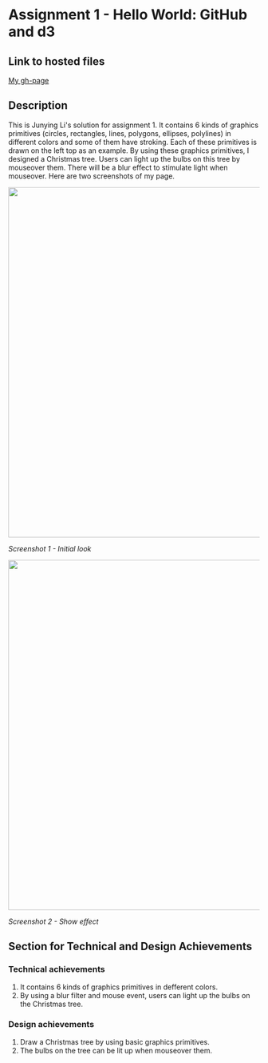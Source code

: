 # Assignment 1 - Hello World: GitHub and d3

## Link to hosted files
[My gh-page](http://Junying-Li.github.io/01-ghd3/index.html)

## Description
This is Junying Li's solution for assignment 1. It contains 6 kinds of graphics primitives (circles, rectangles, lines, polygons, ellipses, polylines) in different colors and some of them have stroking. Each of these primitives is drawn on the left top as an example. By using these graphics primitives, I designed a Christmas tree. Users can light up the bulbs on this tree by mouseover them. There will be a blur effect to stimulate light when mouseover. Here are two screenshots of my page.

<img src="https://i.ibb.co/F0LVPD5/scrshot1.png" width="700">

  *Screenshot 1 - Initial look*

<img src="https://i.ibb.co/wrjYzgC/scrshot3.png" width="700">

  *Screenshot 2 - Show effect*

## Section for Technical and Design Achievements
### Technical achievements
1. It contains 6 kinds of graphics primitives in defferent colors.
2. By using a blur filter and mouse event, users can light up the bulbs on the Christmas tree.
### Design achievements
1. Draw a Christmas tree by using basic graphics primitives.
2. The bulbs on the tree can be lit up when mouseover them.
